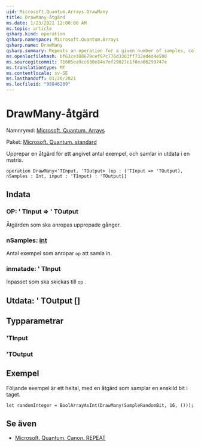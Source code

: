 ```yaml
---
uid: Microsoft.Quantum.Arrays.DrawMany
title: DrawMany-åtgärd
ms.date: 1/23/2021 12:00:00 AM
ms.topic: article
qsharp.kind: operation
qsharp.namespace: Microsoft.Quantum.Arrays
qsharp.name: DrawMany
qsharp.summary: Repeats an operation for a given number of samples, collecting its outputs in an array.
ms.openlocfilehash: bf63ce308679cef97c776d3383ff732ed4d4e500
ms.sourcegitcommit: 71605ea9cc630e84e7ef29027e1f0ea06299747e
ms.translationtype: MT
ms.contentlocale: sv-SE
ms.lasthandoff: 01/26/2021
ms.locfileid: "98846209"
---
```

# <a name="drawmany-operation"></a>DrawMany-åtgärd

Namnrymd: [Microsoft. Quantum. Arrays](xref:Microsoft.Quantum.Arrays)

Paket: [Microsoft. Quantum. standard](https://nuget.org/packages/Microsoft.Quantum.Standard)


Upprepar en åtgärd för ett angivet antal exempel, och samlar in utdata i en matris.

```qsharp
operation DrawMany<'TInput, 'TOutput> (op : ('TInput => 'TOutput), nSamples : Int, input : 'TInput) : 'TOutput[]
```


## <a name="input"></a>Indata

### <a name="op--tinput--toutput"></a>OP: ' TInput => ' TOutput 

Åtgärden som ska anropas upprepade gånger.


### <a name="nsamples--int"></a>nSamples: [int](xref:microsoft.quantum.lang-ref.int)

Antal exempel som anropar `op` att samla in.


### <a name="input--tinput"></a>inmatade: ' TInput

Inpasset som ska skickas till `op` .



## <a name="output--toutput"></a>Utdata: ' TOutput []



## <a name="type-parameters"></a>Typparametrar

### <a name="tinput"></a>'TInput


### <a name="toutput"></a>'TOutput



## <a name="example"></a>Exempel

Följande exempel är ett heltal, med en åtgärd som samplar en enskild bit i taget.

```qsharp
let randomInteger = BoolArrayAsInt(DrawMany(SampleRandomBit, 16, ()));
```

## <a name="see-also"></a>Se även

- [Microsoft. Quantum. Canon. REPEAT](xref:Microsoft.Quantum.Canon.Repeat)